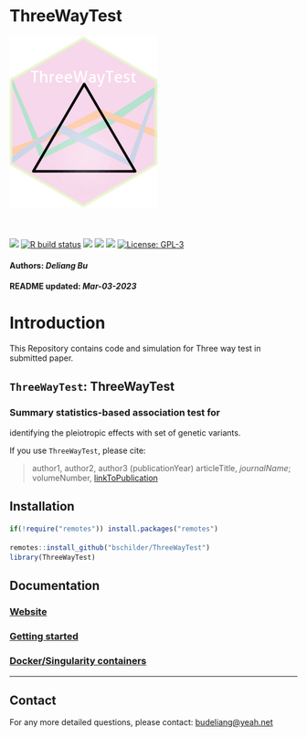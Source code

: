 ThreeWayTest
================
<img src= 'https://github.com/bschilder/ThreeWayTest/raw/master/inst/hex/hex.png' height= '300' ><br><br><br><br>
[![](https://img.shields.io/badge/devel%20version-1.0.1-black.svg)](https://github.com/bschilder/ThreeWayTest)
[![R build
status](https://github.com/bschilder/ThreeWayTest/workflows/rworkflows/badge.svg)](https://github.com/bschilder/ThreeWayTest/actions)
[![](https://img.shields.io/github/last-commit/bschilder/ThreeWayTest.svg)](https://github.com/bschilder/ThreeWayTest/commits/master)
[![](https://img.shields.io/github/languages/code-size/bschilder/ThreeWayTest.svg)](https://github.com/bschilder/ThreeWayTest)
[![](https://codecov.io/gh/bschilder/ThreeWayTest/branch/master/graph/badge.svg)](https://codecov.io/gh/bschilder/ThreeWayTest)
[![License:
GPL-3](https://img.shields.io/badge/license-GPL--3-blue.svg)](https://cran.r-project.org/web/licenses/GPL-3)  
<h4>  
Authors: <i>Deliang Bu</i>  
</h4>
<h4>  
README updated: <i>Mar-03-2023</i>  
</h4>

<!-- To modify Package/Title/Description/Authors fields, edit the DESCRIPTION file -->

# Introduction

This Repository contains code and simulation for Three way test in
submitted paper.

## `ThreeWayTest`: ThreeWayTest

### Summary statistics-based association test for

identifying the pleiotropic effects with set of genetic variants.

If you use `ThreeWayTest`, please cite:

<!-- Modify this by editing the file: inst/CITATION  -->

> author1, author2, author3 (publicationYear) articleTitle,
> *journalName*; volumeNumber, [linkToPublication](linkToPublication)

## Installation

``` r
if(!require("remotes")) install.packages("remotes")

remotes::install_github("bschilder/ThreeWayTest")
library(ThreeWayTest)
```

## Documentation

### [Website](https://bschilder.github.io/ThreeWayTest)

### [Getting started](https://bschilder.github.io/ThreeWayTest/articles/ThreeWayTest)

### [Docker/Singularity containers](https://bschilder.github.io/ThreeWayTest/articles/docker)

<hr>

## Contact

For any more detailed questions, please contact: <budeliang@yeah.net>

<br>
